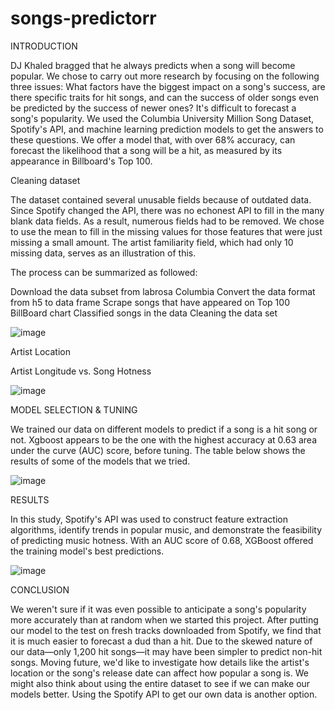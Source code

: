 # songs-predictorr

INTRODUCTION

DJ Khaled bragged that he always predicts when a song will become popular.
We chose to carry out more research by focusing on the following three issues:
What factors have the biggest impact on a song's success, are there specific traits for hit songs, and can the success of older songs even be predicted by the success of newer ones? It's difficult to forecast a song's popularity.
We used the Columbia University Million Song Dataset, Spotify's API, and machine learning prediction models to get the answers to these questions.
We offer a model that, with over 68% accuracy, can forecast the likelihood that a song will be a hit, as measured by its appearance in Billboard's Top 100.


Cleaning dataset

The dataset contained several unusable fields because of outdated data.
Since Spotify changed the API, there was no echonest API to fill in the many blank data fields.
As a result, numerous fields had to be removed. We chose to use the mean to fill in the missing values for those features that were just missing a small amount.
The artist familiarity field, which had only 10 missing data, serves as an illustration of this.

The process can be summarized as followed:

Download the data subset from labrosa Columbia
Convert the data format from h5 to data frame
Scrape songs that have appeared on Top 100 BillBoard chart
Classified songs in the data
Cleaning the data set

![image](https://user-images.githubusercontent.com/72747338/205502471-3514a5e3-ec67-413a-b369-9a4fa1d0c893.png)

Artist Location

Artist Longitude vs. Song Hotness

![image](https://user-images.githubusercontent.com/72747338/205502515-3083f90d-d6ca-4ea7-8c63-67ca080686ad.png)

MODEL SELECTION & TUNING

We trained our data on different models to predict if a song is a hit song or not.
Xgboost appears to be the one with the highest accuracy at 0.63 area under the curve (AUC) score,
before tuning. The table below shows the results of some of the models that we tried.

![image](https://user-images.githubusercontent.com/72747338/205502565-6fe1f226-5e58-4c88-8507-cf94fc5df016.png)


RESULTS

In this study, Spotify's API was used to construct feature extraction algorithms, identify trends in popular music, and demonstrate the feasibility of predicting music hotness.
With an AUC score of 0.68, XGBoost offered the training model's best predictions.

![image](https://user-images.githubusercontent.com/72747338/205502612-6cf68606-e930-4cc6-b6b9-62d32c8a285d.png)


CONCLUSION

We weren't sure if it was even possible to anticipate a song's popularity more accurately than at random when we started this project. After putting our model to the test on fresh tracks downloaded from Spotify, we find that it is much easier to forecast a dud than a hit.
Due to the skewed nature of our data—only 1,200 hit songs—it may have been simpler to predict non-hit songs.
Moving future, we'd like to investigate how details like the artist's location or the song's release date can affect how popular a song is.
We might also think about using the entire dataset to see if we can make our models better.
Using the Spotify API to get our own data is another option.
